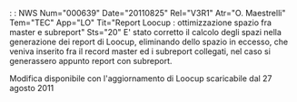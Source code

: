  :  : NWS Num="000639" Date="20110825" Rel="V3R1" Atr="O. Maestrelli" Tem="TEC" App="LO" Tit="Report Loocup :  ottimizzazione spazio fra master e subreport" Sts="20"
E' stato corretto il calcolo degli spazi nella generazione dei report di Loocup, eliminando dello spazio in eccesso, che veniva inserito fra il record master ed i subreport collegati, nel caso si generassero appunto report con subreport.

Modifica disponibile con l'aggiornamento di Loocup scaricabile dal 27 agosto 2011 